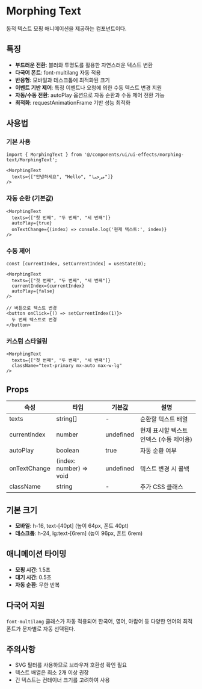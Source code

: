 # Morphing Text

동적 텍스트 모핑 애니메이션을 제공하는 컴포넌트이다.

## 특징

- **부드러운 전환**: 블러와 투명도를 활용한 자연스러운 텍스트 변환
- **다국어 폰트**: font-multilang 자동 적용
- **반응형**: 모바일과 데스크톱에 최적화된 크기
- **이벤트 기반 제어**: 특정 이벤트나 요청에 의한 수동 텍스트 변경 지원
- **자동/수동 전환**: autoPlay 옵션으로 자동 순환과 수동 제어 전환 가능
- **최적화**: requestAnimationFrame 기반 성능 최적화

## 사용법

### 기본 사용

```tsx
import { MorphingText } from '@/components/ui/ui-effects/morphing-text/MorphingText';

<MorphingText 
  texts={["안녕하세요", "Hello", "مرحبا"]} 
/>
```

### 자동 순환 (기본값)
```tsx
<MorphingText 
  texts={["첫 번째", "두 번째", "세 번째"]}
  autoPlay={true}
  onTextChange={(index) => console.log('현재 텍스트:', index)}
/>
```

### 수동 제어
```tsx
const [currentIndex, setCurrentIndex] = useState(0);

<MorphingText 
  texts={["첫 번째", "두 번째", "세 번째"]}
  currentIndex={currentIndex}
  autoPlay={false}
/>

// 버튼으로 텍스트 변경
<button onClick={() => setCurrentIndex(1)}>
  두 번째 텍스트로 변경
</button>
```

### 커스텀 스타일링
```tsx
<MorphingText 
  texts={["첫 번째", "두 번째", "세 번째"]}
  className="text-primary mx-auto max-w-lg"
/>
```

## Props

| 속성 | 타입 | 기본값 | 설명 |
|------|------|--------|------|
| texts | string[] | - | 순환할 텍스트 배열 |
| currentIndex | number | undefined | 현재 표시할 텍스트 인덱스 (수동 제어용) |
| autoPlay | boolean | true | 자동 순환 여부 |
| onTextChange | (index: number) => void | undefined | 텍스트 변경 시 콜백 |
| className | string | - | 추가 CSS 클래스 |

## 기본 크기

- **모바일**: h-16, text-[40pt] (높이 64px, 폰트 40pt)
- **데스크톱**: h-24, lg:text-[6rem] (높이 96px, 폰트 6rem)

## 애니메이션 타이밍

- **모핑 시간**: 1.5초
- **대기 시간**: 0.5초
- **자동 순환**: 무한 반복

## 다국어 지원

`font-multilang` 클래스가 자동 적용되어 한국어, 영어, 아랍어 등 다양한 언어의 최적 폰트가 문자별로 자동 선택된다.

## 주의사항

- SVG 필터를 사용하므로 브라우저 호환성 확인 필요
- 텍스트 배열은 최소 2개 이상 권장
- 긴 텍스트는 컨테이너 크기를 고려하여 사용

